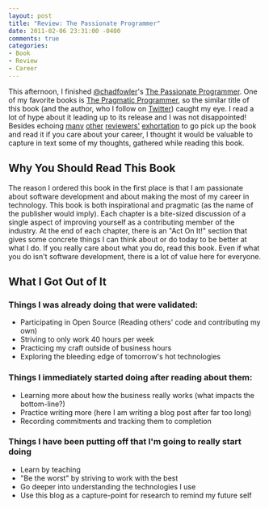 ```yaml
---
layout: post
title: "Review: The Passionate Programmer"
date: 2011-02-06 23:31:00 -0400
comments: true
categories:
- Book
- Review
- Career
---
```


This afternoon, I finished [@chadfowler]'s <a href="http://amzn.com/1934356344">[The Passionate Programmer].
One of my favorite books is [The Pragmatic Programmer], so the similar title of this book (and the author, who I follow on [Twitter]) caught my eye.
I read a lot of hype about it leading up to its release and I was not disappointed!
Besides echoing [many][review1] [other][review2] [reviewers'][review3] [exhortation][review4] to go pick up the book and read it if you care about your career, I thought it would be valuable to capture in text some of my thoughts, gathered while reading this book.

[@chadfowler]: http://twitter.com/chadfowler
[The Passionate Programmer]: http://amzn.com/1934356344
[The Pragmatic Programmer]: http://amzn.com/020161622X
[Twitter]: http://twitter.com/ferggo
[review1]: http://illusional-mind.blogspot.com/2011/02/chad-fowler-passionate-programmer.html
[review2]: http://elegantcode.com/2009/11/29/review-the-passionate-programmer/
[review3]: http://vodra.wordpress.com/2011/01/11/book-review-the-passionate-programmer-by-chad-fowler/
[review4]: http://suhinini.blogspot.com/2010/01/book-review-passionate-programmer-by.html

<!-- more -->

## Why You Should Read This Book

The reason I ordered this book in the first place is that I am passionate about software development and about making the most of my career in technology.
This book is both inspirational and pragmatic (as the name of the publisher would imply).
Each chapter is a bite-sized discussion of a single aspect of improving yourself as a contributing member of the industry.
At the end of each chapter, there is an "Act On It!" section that gives some concrete things I can think about or do today to be better at what I do.
If you really care about what you do, read this book.
Even if what you do isn't software development, there is a lot of value here for everyone.

## What I Got Out of It

### Things I was already doing that were validated:

* Participating in Open Source (Reading others' code and contributing my own)
* Striving to only work 40 hours per week
* Practicing my craft outside of business hours
* Exploring the bleeding edge of tomorrow's hot technologies

### Things I immediately started doing after reading about them:
* Learning more about how the business really works (what impacts the bottom-line?)
* Practice writing more (here I am writing a blog post after far too long)
* Recording commitments and tracking them to completion

### Things I have been putting off that I'm going to really start doing

* Learn by teaching
* "Be the worst" by striving to work with the best
* Go deeper into understanding the technologies I use
* Use this blog as a capture-point for research to remind my future self
